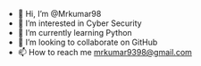 - 👋 Hi, I’m @Mrkumar98
- 👀 I’m interested in Cyber Security
- 🌱 I’m currently learning Python
- 💞️ I’m looking to collaborate on GitHub
- 📫 How to reach me mrkumar9398@gmail.com

<!---
Mrkumar98/Mrkumar98 is a ✨ special ✨ repository because its `README.md` (this file) appears on your GitHub profile.
You can click the Preview link to take a look at your changes.
--->
